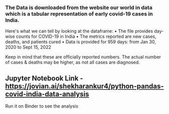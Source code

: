 ### The Data is downloaded from the website our world in data which is a tabular representation of early covid-19 cases in India.

Here's what we can tell by looking at the dataframe:
• The file provides day-wise counts for COVID-19 in India
• The metrics reported are new cases, deaths, and patients cured
• Data is provided for 959 days: from Jan 30, 2020 to Sept 15, 2022

Keep in mind that these are officially reported numbers. The actual number of cases & deaths may be higher, as not all cases are diagnosed.
## Jupyter Notebook Link - https://jovian.ai/shekharankur4/python-pandas-covid-india-data-analysis
Run it on Binder to see the analysis
